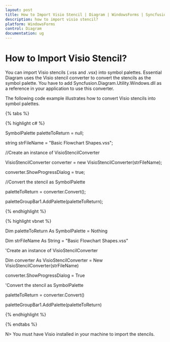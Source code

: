 ```yaml
---
layout: post
title: How to Import Visio Stencil | Diagram | WindowsForms | Syncfusion
description: how to import visio stencil?
platform: WindowsForms
control: Diagram
documentation: ug
---
```


# How to Import Visio Stencil?

You can import Visio stencils (.vss and .vsx) into symbol palettes. Essential Diagram uses the Visio stencil converter to convert the stencils as the symbol palette. You have to add Syncfusion.Diagram.Utility.Windows.dll as a reference in your application to use this converter.

The following code example illustrates how to convert Visio stencils into symbol palettes.

{% tabs %}

{% highlight c# %}

SymbolPalette paletteToReturn = null;

string strFileName = "Basic Flowchart Shapes.vss";

//Create an instance of VisioStencilConverter

VisioStencilConverter converter = new VisioStencilConverter(strFileName);

converter.ShowProgressDialog = true;

//Convert the stencil as SymbolPalette

paletteToReturn = converter.Convert();

paletteGroupBar1.AddPalette(paletteToReturn);

{% endhighlight %}

{% highlight vbnet %}

Dim paletteToReturn As SymbolPalette = Nothing

Dim strFileName As String = "Basic Flowchart Shapes.vss"

'Create an instance of VisioStencilConverter

Dim converter As VisioStencilConverter = New VisioStencilConverter(strFileName)

converter.ShowProgressDialog = True

'Convert the stencil as SymbolPalette

paletteToReturn = converter.Convert()

paletteGroupBar1.AddPalette(paletteToReturn)

{% endhighlight %}

{% endtabs %}

N>  You must have Visio installed in your machine to import the stencils.

